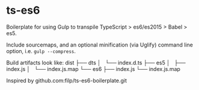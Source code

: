 # ts-es6

Boilerplate for using Gulp to transpile TypeScript > es6/es2015 > Babel > es5. 

Include sourcemaps, and an optional minification (via Uglify) command line option, i.e. `gulp --compress`. 

Build artifacts look like:
    dist
    ├── dts
    │   └── index.d.ts
    ├── es5
    │   ├── index.js
    │   └── index.js.map
    └── es6
        ├── index.js
        └── index.js.map


Inspired by github.com:filp/ts-es6-boilerplate.git
